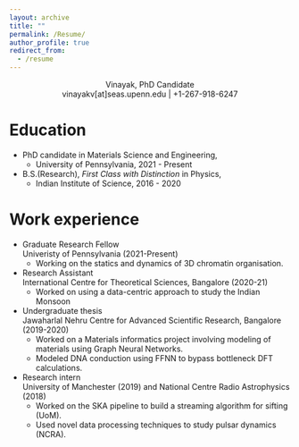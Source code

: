 ```yaml
---
layout: archive
title: ""
permalink: /Resume/
author_profile: true
redirect_from:
  - /resume
---
```


<div align="center"> Vinayak, PhD Candidate </div>
<div align="center"> vinayakv[at]seas.upenn.edu | +1-267-918-6247 </div>

Education
=========
* PhD candidate in Materials Science and Engineering, 
  * University of Pennsylvania, 2021 - Present
* B.S.(Research), *First Class with Distinction* in Physics, 
  * Indian Institute of Science, 2016 - 2020 

Work experience
===============
* Graduate Research Fellow  
  Univeristy of Pennsylvania (2021-Present)
  * Working on the statics and dynamics of 3D chromatin organisation. 
* Research Assistant  
  International Centre for Theoretical Sciences, Bangalore (2020-21)  
  * Worked on using a data-centric approach to study the Indian Monsoon
* Undergraduate thesis  
  Jawaharlal Nehru Centre for Advanced Scientific Research, Bangalore (2019-2020)
  * Worked on a Materials informatics project involving modeling of materials using Graph Neural Networks.
  * Modeled DNA conduction using FFNN to bypass bottleneck DFT calculations.
* Research intern  
  University of Manchester (2019) and National Centre Radio Astrophysics (2018)
  * Worked on the SKA pipeline to build a streaming algorithm for sifting (UoM).
  * Used novel data processing techniques to study pulsar dynamics (NCRA). 
